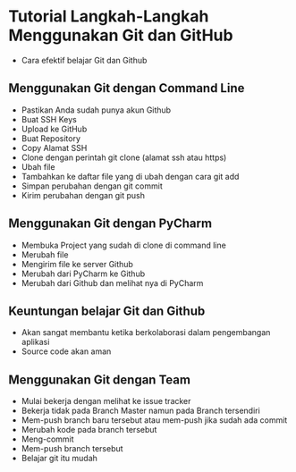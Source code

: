 # Tutorial Langkah-Langkah Menggunakan Git dan GitHub
- Cara efektif belajar Git dan Github

## Menggunakan Git dengan Command Line
- Pastikan Anda sudah punya akun Github
- Buat SSH Keys
- Upload ke GitHub
- Buat Repository
- Copy Alamat SSH
- Clone dengan perintah git clone (alamat ssh atau https)
- Ubah file
- Tambahkan ke daftar file yang di ubah dengan cara git add 
- Simpan perubahan dengan git commit
- Kirim perubahan dengan git push

## Menggunakan Git dengan PyCharm
- Membuka Project yang sudah di clone di command line
- Merubah file
- Mengirim file ke server Github
- Merubah dari PyCharm ke Github
- Merubah dari Github dan melihat nya di PyCharm

## Keuntungan belajar Git dan Github
- Akan sangat membantu ketika berkolaborasi dalam pengembangan aplikasi
- Source code akan aman

## Menggunakan Git dengan Team
- Mulai bekerja dengan melihat ke issue tracker
- Bekerja tidak pada Branch Master namun pada Branch tersendiri
- Mem-push branch baru tersebut atau mem-push jika sudah ada commit
- Merubah kode pada branch tersebut
- Meng-commit
- Mem-push branch tersebut
- Belajar git itu mudah
